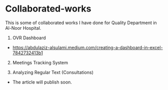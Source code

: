 # Collaborated-works
This is some of collaborated works I have done for Quality Department in Al-Noor Hospital.
1. OVR Dashboard
- https://abdulaziz-alsulami.medium.com/creating-a-dashboard-in-excel-7842732413b1

2. Meetings Tracking System

3. Analyzing Regular Text (Consultations)
- The article will publish soon.
